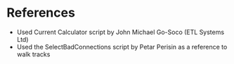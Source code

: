 # References
- Used Current Calculator script by John Michael Go-Soco (ETL Systems Ltd)
- Used the SelectBadConnections script by Petar Perisin as a reference to walk tracks